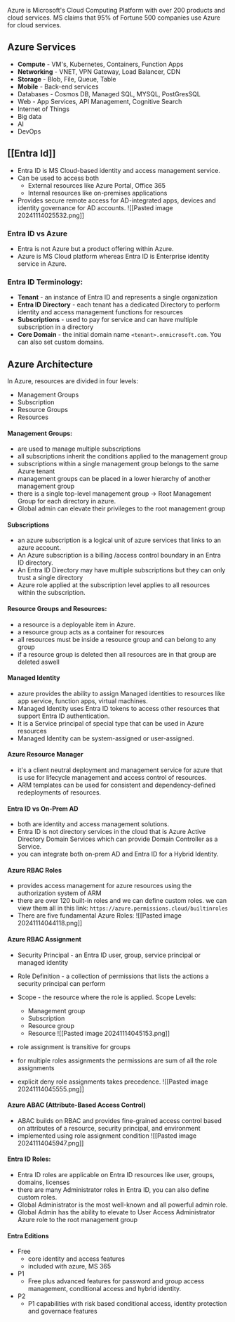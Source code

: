 Azure is Microsoft's Cloud Computing Platform with over 200 products and cloud services. MS claims that 95% of Fortune 500 companies use Azure for cloud services. 

## Azure Services
- **Compute** - VM's, Kubernetes, Containers, Function Apps
- **Networking** - VNET, VPN Gateway, Load Balancer, CDN
- **Storage** - Blob, File, Queue, Table
- **Mobile** - Back-end services
- Databases - Cosmos DB, Managed SQL, MYSQL, PostGresSQL
- Web - App Services, API Management, Cognitive Search 
- Internet of Things
- Big data 
- AI
- DevOps

## [[Entra Id]]
- Entra ID is MS Cloud-based identity and access management service. 
- Can be used to access both 
	- External resources like Azure Portal, Office 365
	- Internal resources like on-premises applications 
- Provides secure remote access for AD-integrated apps, devices and identity governance for AD accounts. 
![[Pasted image 20241114025532.png]]

### Entra ID vs Azure
- Entra is not Azure but a product offering within Azure. 
- Azure is MS Cloud platform whereas Entra ID is Enterprise identity service in Azure. 

### Entra ID Terminology: 
- **Tenant** - an instance of Entra ID and represents a single organization
- **Entra ID Directory** - each tenant has a dedicated Directory to perform identity and access management functions for resources
- **Subscriptions** - used to pay for service and can have multiple subscription in a directory 
- **Core Domain** - the initial domain name `<tenant>.onmicrosoft.com`. You can also set custom domains. 

## Azure Architecture
In Azure, resources are divided in four levels: 
- Management Groups
- Subscription
- Resource Groups 
- Resources

#### Management Groups: 
- are used to manage multiple subscriptions
- all subscriptions inherit the conditions applied to the management group
- subscriptions within a single management group belongs to the same Azure tenant
- management groups can be placed in a lower hierarchy of another management group 
- there is a single top-level management group -> Root Management Group for each directory in azure. 
- Global admin can elevate their privileges to the root management group

#### Subscriptions
- an azure subscription is a logical unit of azure services that links to an azure account.
- An Azure subscription is a billing /access control boundary in an Entra ID directory. 
- An Entra ID Directory may have multiple subscriptions but they can only trust a single directory 
- Azure role applied at the subscription level applies to all resources within the subscription.

#### Resource Groups and Resources: 
- a resource is a deployable item in Azure. 
- a resource group acts as a container for resources
- all resources must be inside a resource group and can belong to any group
- if a resource group is deleted then all resources are in that group are deleted aswell

#### Managed Identity
- azure provides the ability to assign Managed identities to resources like app service, function apps, virtual machines.
- Managed Identity uses Entra ID tokens to access other resources that support Entra ID authentication.
- It is a Service principal of special type that can be used in Azure resources
- Managed Identity can be system-assigned or user-assigned.

#### Azure Resource Manager
- it's a client neutral deployment and management service for azure that is use for lifecycle management and access control of resources. 
- ARM templates can be used for consistent and dependency-defined redeployments of resources. 

#### Entra ID vs On-Prem AD
- both are identity and access management solutions. 
- Entra ID is not directory services in the cloud that is Azure Active Directory Domain Services which can provide Domain Controller as a Service. 
- you can integrate both on-prem AD and Entra ID for a Hybrid Identity.


#### Azure RBAC Roles
- provides access management for azure resources using the authorization system of ARM
- there are over 120 built-in roles and we can define custom roles. we can view them all in this link: `https://azure.permissions.cloud/builtinroles`
- There are five fundamental Azure Roles:
![[Pasted image 20241114044118.png]]

#### Azure RBAC Assignment 
- Security Principal - an Entra ID user, group, service principal or managed identity
- Role Definition - a collection of permissions that lists the actions a security principal can perform 
- Scope - the resource where the role is applied. Scope Levels:
	- Management group
	- Subscription
	- Resource group
	- Resource
![[Pasted image 20241114045153.png]]

- role assignment is transitive for groups
- for multiple roles assignments the permissions are sum of all the role assignments
- explicit deny role assignments takes precedence. 
 ![[Pasted image 20241114045555.png]]

#### Azure ABAC (Attribute-Based Access Control)
- ABAC builds on RBAC and provides fine-grained access control based on attributes of a resource, security principal,  and environment 
- implemented using role assignment condition
![[Pasted image 20241114045947.png]]

#### Entra ID Roles: 
- Entra ID roles are applicable on Entra ID resources like user, groups, domains, licenses
- there are many Administrator roles in Entra ID, you can also define custom roles. 
- Global Administrator is the most well-known and all powerful admin role.
- Global Admin has the ability to elevate to User Access Administrator Azure role to the root management group 

#### Entra Editions 
- Free 
	- core identity and access features 
	- included with azure, MS 365
- P1
	- Free plus advanced features for password and group access management, conditional access and hybrid identity. 
- P2
	- P1 capabilities with risk based conditional access, identity protection and governace features
